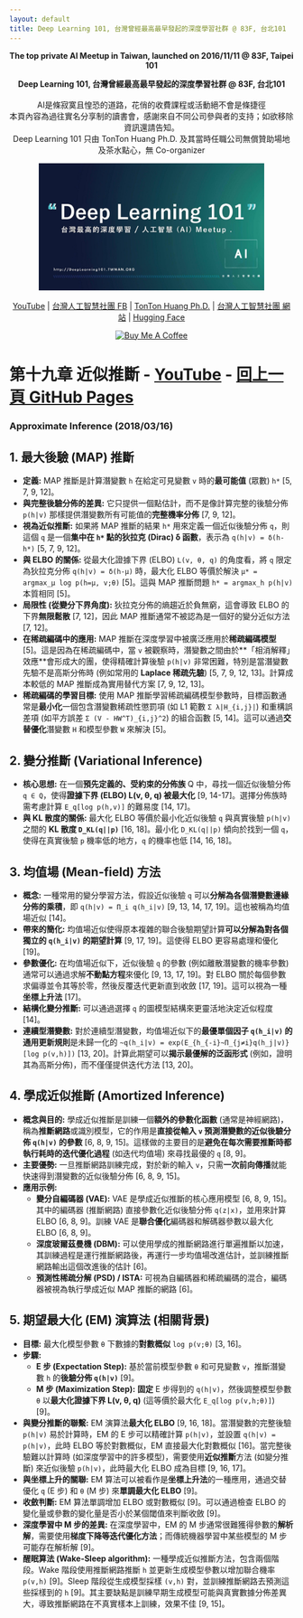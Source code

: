 ```yaml
---
layout: default
title: Deep Learning 101, 台灣曾經最高最早發起的深度學習社群 @ 83F, 台北101
---
```


<p align="center">
  <strong>The top private AI Meetup in Taiwan, launched on 2016/11/11 @ 83F, Taipei 101</strong>
</p>
<p align="center">
  <strong>Deep Learning 101, 台灣曾經最高最早發起的深度學習社群 @ 83F, 台北101</strong><br><br>
  AI是條寂寞且惶恐的道路，花俏的收費課程或活動絕不會是條捷徑<br>
  本頁內容為過往實名分享制的讀書會，感謝來自不同公司參與者的支持；如欲移除資訊還請告知。<br>
  Deep Learning 101 只由 TonTon Huang Ph.D. 及其當時任職公司無償贊助場地及茶水點心，無 Co-organizer<br>
</p>  
<p align="center">
  <a href="https://huggingface.co/spaces/DeepLearning101/Deep-Learning-101-FAQ" target="_blank">
    <img src="https://github.com/Deep-Learning-101/.github/blob/main/images/DeepLearning101.JPG?raw=true" alt="Deep Learning 101" width="400">
  </a>
</p>
<p align="center">
  <a href="https://www.youtube.com/@DeepLearning101">YouTube</a> |
  <a href="https://www.facebook.com/groups/525579498272187/">台灣人工智慧社團 FB</a> |
  <a href="https://www.twman.org/">TonTon Huang Ph.D.</a> |  
  <a href="http://DeepLearning101.TWMAN.ORG">台灣人工智慧社團 網站</a> |
  <a href="https://huggingface.co/DeepLearning101">Hugging Face</a>
</p>
<p align="center">
<a href="https://www.buymeacoffee.com/DeepLearning101" target="_blank"><img src="https://cdn.buymeacoffee.com/buttons/v2/default-red.png" alt="Buy Me A Coffee" style="height: 60px !important;width: 217px !important;" ></a>
</p>

# 第十九章 近似推斷   - [YouTube](https://www.youtube.com/watch?v=YeCDY_wsojA) - <a href="https://deep-learning-101.github.io/">回上一頁 GitHub Pages</a>

### Approximate Inference (2018/03/16)

## 1. 最大後驗 (MAP) 推斷

*   **定義:** MAP 推斷是計算潛變數 `h` 在給定可見變數 `v` 時的**最可能值** (眾數) `h*` [5, 7, 9, 12]。
*   **與完整後驗分佈的差異:** 它只提供一個點估計，而不是像計算完整的後驗分佈 `p(h|v)` 那樣提供潛變數所有可能值的**完整機率分佈** [7, 9, 12]。
*   **視為近似推斷:** 如果將 MAP 推斷的結果 `h*` 用來定義一個近似後驗分佈 `q`，則這個 `q` 是一個**集中在 `h*` 點的狄拉克 (Dirac) δ 函數**，表示為 `q(h|v) = δ(h-h*)` [5, 7, 9, 12]。
*   **與 ELBO 的關係:** 從最大化證據下界 (ELBO) `L(v, θ, q)` 的角度看，將 `q` 限定為狄拉克分佈 `q(h|v) = δ(h-μ)` 時，最大化 ELBO 等價於解決 `μ* = argmax_μ log p(h=μ, v;θ)` [5]。這與 MAP 推斷問題 `h* = argmax_h p(h|v)` 本質相同 [5]。
*   **局限性 (從變分下界角度):** 狄拉克分佈的熵趨近於負無窮，這會導致 ELBO 的下界**無限鬆散** [7, 12]，因此 MAP 推斷通常不被認為是一個好的變分近似方法 [7, 12]。
*   **在稀疏編碼中的應用:** MAP 推斷在深度學習中被廣泛應用於**稀疏編碼模型** [5]。這是因為在稀疏編碼中，當 `v` 被觀察時，潛變數之間由於**「相消解釋」效應**會形成大的團，使得精確計算後驗 `p(h|v)` 非常困難，特別是當潛變數先驗不是高斯分佈時 (例如常用的 **Laplace 稀疏先驗**) [5, 7, 9, 12, 13]。計算成本較低的 MAP 推斷成為實用替代方案 [7, 9, 12, 13]。
*   **稀疏編碼的學習目標:** 使用 MAP 推斷學習稀疏編碼模型參數時，目標函數通常是**最小化**一個包含潛變數稀疏性懲罰項 (如 L1 範數 `Σ λ|H_{i,j}|`) 和重構誤差項 (如平方誤差 `Σ (V - HW^T)_{i,j}^2`) 的組合函數 [5, 14]。這可以通過**交替優化**潛變數 `H` 和模型參數 `W` 來解決 [5]。

## 2. 變分推斷 (Variational Inference)

*   **核心思想:** 在一個**預先定義的、受約束的分佈族** Q 中，尋找一個近似後驗分佈 `q ∈ Q`，使得**證據下界 (ELBO) L(v, θ, q) 被最大化** [9, 14-17]。選擇分佈族時需考慮計算 `E_q[log p(h,v)]` 的難易度 [14, 17]。
*   **與 KL 散度的關係:** 最大化 ELBO 等價於最小化近似後驗 `q` 與真實後驗 `p(h|v)` 之間的 **KL 散度 `D_KL(q||p)`** [16, 18]。最小化 `D_KL(q||p)` 傾向於找到一個 `q`，使得在真實後驗 `p` 機率低的地方，`q` 的機率也低 [14, 16, 18]。

## 3. 均值場 (Mean-field) 方法

*   **概念:** 一種常用的變分學習方法，假設近似後驗 `q` 可以**分解為各個潛變數邊緣分佈的乘積**，即 `q(h|v) = Π_i q(h_i|v)` [9, 13, 14, 17, 19]。這也被稱為均值場近似 [14]。
*   **帶來的簡化:** 均值場近似使得原本複雜的聯合後驗期望計算**可以分解為對各個獨立的 `q(h_i|v)` 的期望計算** [9, 17, 19]。這使得 ELBO 更容易處理和優化 [19]。
*   **參數優化:** 在均值場近似下，近似後驗 `q` 的參數 (例如離散潛變數的機率參數) 通常可以通過求解**不動點方程**來優化 [9, 13, 17, 19]。對 ELBO 關於每個參數求偏導並令其等於零，然後反覆迭代更新直到收斂 [17, 19]。這可以視為一種**坐標上升法** [17]。
*   **結構化變分推斷:** 可以通過選擇 `q` 的圖模型結構來更靈活地決定近似程度 [14]。
*   **連續型潛變數:** 對於連續型潛變數，均值場近似下的**最優單個因子 `q(h_i|v)` 的通用更新規則**是未歸一化的 `~q(h_i|v) = exp(E_{h_{-i}~Π_{j≠i}q(h_j|v)}[log p(v,h)])` [13, 20]。計算此期望可以**揭示最優解的泛函形式** (例如，證明其為高斯分佈)，而不僅僅提供迭代方法 [13, 20]。

## 4. 學成近似推斷 (Amortized Inference)

*   **概念與目的:** 學成近似推斷是訓練一個**額外的參數化函數** (通常是神經網路)，稱為**推斷網路**或識別模型，它的作用是**直接從輸入 `v` 預測潛變數的近似後驗分佈 `q(h|v)` 的參數** [6, 8, 9, 15]。這樣做的主要目的是**避免在每次需要推斷時都執行耗時的迭代優化過程** (如迭代均值場) 來尋找最優的 `q` [8, 9]。
*   **主要優勢:** 一旦推斷網路訓練完成，對於新的輸入 `v`，只需**一次前向傳播**就能快速得到潛變數的近似後驗分佈 [6, 8, 9, 15]。
*   **應用示例:**
    *   **變分自編碼器 (VAE):** VAE 是學成近似推斷的核心應用模型 [6, 8, 9, 15]。其中的編碼器 (推斷網路) 直接參數化近似後驗分佈 `q(z|x)`，並用來計算 ELBO [6, 8, 9]。訓練 VAE 是**聯合優化**編碼器和解碼器參數以最大化 ELBO [6, 8, 9]。
    *   **深度玻爾茲曼機 (DBM):** 可以使用學成的推斷網路進行單遍推斷以加速，其訓練過程是運行推斷網路後，再運行一步均值場改進估計，並訓練推斷網路輸出這個改進後的估計 [6]。
    *   **預測性稀疏分解 (PSD) / ISTA:** 可視為自編碼器和稀疏編碼的混合，編碼器被視為執行學成近似 MAP 推斷的網路 [6]。

## 5. 期望最大化 (EM) 演算法 (相關背景)

*   **目標:** 最大化模型參數 `θ` 下數據的**對數概似** `log p(v;θ)` [3, 16]。
*   **步驟:**
    *   **E 步 (Expectation Step):** 基於當前模型參數 `θ` 和可見變數 `v`，推斷潛變數 `h` 的**後驗分佈 `q(h|v)`** [9]。
    *   **M 步 (Maximization Step):** **固定** E 步得到的 `q(h|v)`，然後調整模型參數 `θ` 以**最大化證據下界 L(v, θ, q)** (這等價於最大化 `E_q[log p(v,h;θ)]`) [9]。
*   **與變分推斷的聯繫:** EM 演算法**最大化 ELBO** [9, 16, 18]。當潛變數的完整後驗 `p(h|v)` 易於計算時，EM 的 E 步可以精確計算 `p(h|v)`，並設置 `q(h|v) = p(h|v)`，此時 ELBO 等於對數概似，EM 直接最大化對數概似 [16]。當完整後驗難以計算時 (如深度學習中的許多模型)，需要使用**近似推斷**方法 (如變分推斷) 來近似後驗 `p(h|v)`，此時最大化 ELBO 成為目標 [9, 16, 17]。
*   **與坐標上升的關聯:** EM 算法可以被看作是**坐標上升法**的一種應用，通過交替優化 `q` (E 步) 和 `θ` (M 步) 來**單調最大化 ELBO** [9]。
*   **收斂判斷:** EM 算法單調增加 ELBO 或對數概似 [9]。可以通過檢查 ELBO 的變化量或參數的變化量是否小於某個閾值來判斷收斂 [9]。
*   **深度學習中 M 步的差異:** 在深度學習中，EM 的 M 步通常很難獲得參數的**解析解**，需要使用**梯度下降等迭代優化方法**；而傳統機器學習中某些模型的 M 步可能存在解析解 [9]。
*   **醒眠算法 (Wake-Sleep algorithm):** 一種學成近似推斷方法，包含兩個階段。Wake 階段使用推斷網路推斷 `h` 並更新生成模型參數以增加聯合機率 `p(v,h)` [9]。Sleep 階段從生成模型採樣 `(v,h)` 對，並訓練推斷網路去預測這些採樣到的 `h` [9]。其主要缺點是訓練早期生成模型可能與真實數據分佈差異大，導致推斷網路在不真實樣本上訓練，效果不佳 [9, 15]。
